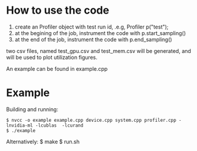 
# How to use the code
1. create an Profiler object with test run id, .e.g, Profiler p("test");
2. at the begining of the job, instrument the code with p.start_sampling()
3. at the end of the job, instrument the code with p.end_sampling()

two csv files, named test_gpu.csv and test_mem.csv will be generated, and will be used to plot utilization figures. 

An example can be found in example.cpp

# Example

Building and running:

    $ nvcc -o example example.cpp device.cpp system.cpp profiler.cpp -lnvidia-ml -lcublas  -lcurand
    $ ./example

Alternatively:
    $ make
    $ run.sh
